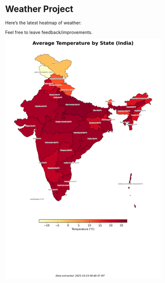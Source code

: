 # Weather Project

Here’s the latest heatmap of weather:

Feel free to leave feedback/improvements.

![India Heatmap](docs/assets/india_heatmap.png?v=F92C2F)
